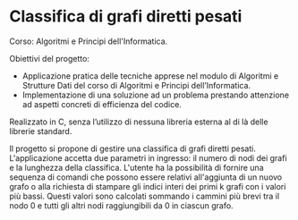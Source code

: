 # Classifica di grafi diretti pesati

Corso: Algoritmi e Principi dell'Informatica.

Obiettivi del progetto:
- Applicazione pratica delle tecniche apprese nel modulo di Algoritmi e Strutture Dati del corso di Algoritmi e Principi dell’Informatica.
- Implementazione di una soluzione ad un problema prestando attenzione ad aspetti concreti di efficienza del codice.

Realizzato in C, senza l’utilizzo di nessuna libreria esterna al di là delle librerie standard. 

Il progetto si propone di gestire una classifica di grafi diretti pesati. L'applicazione accetta due parametri in ingresso: il numero di nodi dei grafi e la lunghezza della classifica. L'utente ha la possibilità di fornire una sequenza di comandi che possono essere relativi all'aggiunta di un nuovo grafo o alla richiesta di stampare gli indici interi dei primi k grafi con i valori più bassi. Questi valori sono calcolati sommando i cammini più brevi tra il nodo 0 e tutti gli altri nodi raggiungibili da 0 in ciascun grafo.
